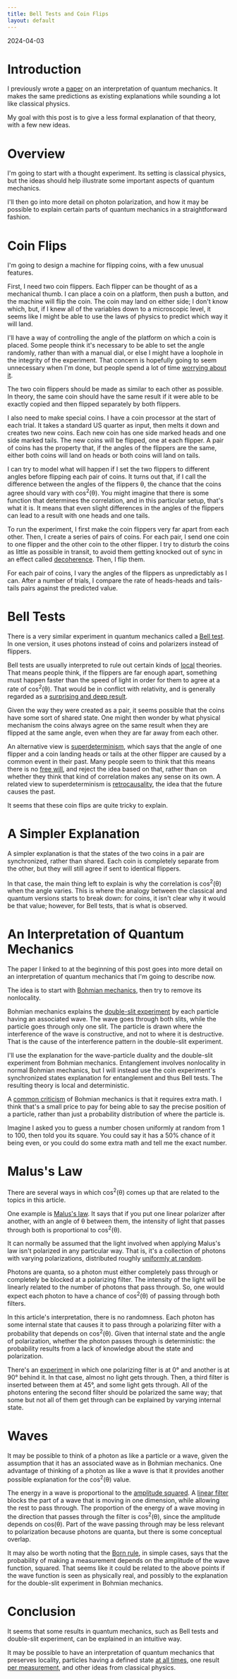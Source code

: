 ```yaml
---
title: Bell Tests and Coin Flips
layout: default
---
```

<p class="date">2024-04-03</p>


# Introduction

I previously wrote a [paper](/thoughts/quantum-local-realism/) on an
interpretation of quantum mechanics. It makes the same predictions as
existing explanations while sounding a lot like classical physics.

My goal with this post is to give a less formal explanation of that theory,
with a few new ideas.


# Overview

I'm going to start with a thought experiment. Its setting is classical
physics, but the ideas should help illustrate some important aspects of
quantum mechanics.

I'll then go into more detail on photon polarization, and how it may be
possible to explain certain parts of quantum mechanics in a straightforward fashion.


# Coin Flips

I'm going to design a machine for flipping coins, with a few unusual features.

First, I need two coin flippers. Each flipper can be thought of as a mechanical
thumb. I can place a coin on a platform, then push a button, and the machine will
flip the coin. The coin may land on either side; I don't know which, but, if
I knew all of the variables down to a microscopic level, it seems like I might
be able to use the laws of physics to predict which way it will land.

I'll have a way of controlling the angle of the platform on which a coin is
placed. Some people think it's necessary to be able to set the angle randomly,
rather than with a manual dial, or else I might have a loophole
in the integrity of the experiment. That concern is hopefully going to seem
unnecessary when I'm done, but people spend a lot of time
[worrying about it](https://en.wikipedia.org/wiki/Bell_test#Notable_experiments).

The two coin flippers should be made as similar to each other as possible. In
theory, the same coin should have the same result if it were able to
be exactly copied and then flipped separately by both flippers.

I also need to make special coins. I have a coin processor at the start
of each trial. It takes a standard US quarter as input, then melts it down and
creates two new coins. Each new coin has one side marked heads and one side
marked tails. The new coins will be flipped, one at each flipper.
A pair of coins has the property that, if the angles of the flippers are
the same, either both coins will land on heads or both coins will land on tails.

I can try to model what will happen if I set the two flippers to different angles
before flipping each pair of coins. It turns out that, if I call the difference
between the angles of the flippers &theta;, the chance that the coins agree should
vary with cos<sup>2</sup>(&theta;). You might imagine that there is some function
that determines the correlation, and in this particular setup, that's what it is.
It means that even slight differences in the angles of the flippers can lead
to a result with one heads and one tails.

To run the experiment, I first make the coin flippers very far apart from each
other. Then, I create a series of pairs of coins. For each pair, I send one
coin to one flipper and the other coin to the other flipper. I try to disturb
the coins as little as possible in transit, to avoid them getting knocked out of
sync in an effect called
[decoherence](https://en.wikipedia.org/wiki/Quantum_decoherence).
Then, I flip them.

For each pair of coins, I vary the angles of the flippers as unpredictably as I
can. After a number of trials, I compare the rate of heads-heads and
tails-tails pairs against the predicted value.


# Bell Tests

There is a very similar experiment in quantum mechanics called a
[Bell test](https://plato.stanford.edu/entries/bell-theorem/#EarlExpeTestBellIneq).
In one version, it uses photons instead of coins and polarizers instead of
flippers.

Bell tests are usually interpreted to rule out certain kinds of 
[local](https://doi.org/10.1088/1751-8113/47/42/424010)
theories.
That means people think, if the flippers are far enough apart, something must
happen faster than the speed of light in order for them to agree at
a rate of cos<sup>2</sup>(&theta;). That would be in conflict with relativity,
and is generally regarded as a
[surprising and deep result](https://www.nobelprize.org/prizes/physics/2022/popular-information/).

Given the way they were created as a pair, it seems possible that the coins have
some sort of shared state. One might then wonder by what physical mechanism the
coins always agree on the same result when they are flipped at the same angle,
even when they are far away from each other.

An alternative view is
[superdeterminism](https://en.wikipedia.org/wiki/Superdeterminism),
which says that the angle of one flipper and a coin landing heads or tails at
the other flipper are caused by a common event in their past. Many people
seem to think that this means there is no
[free will](https://doi.org/10.3389/fphy.2020.00139),
and reject the idea based on that, rather than on whether they
think that kind of correlation makes any sense on its own. A related view to
superdeterminism is
[retrocausality](https://plato.stanford.edu/entries/bell-theorem/#OptiLeftOpenExpeViolBellIneq),
the idea that the future causes the past.

It seems that these coin flips are quite tricky to explain.


# A Simpler Explanation

A simpler explanation is that the states of the two coins in a pair are
synchronized, rather than shared. Each coin is completely separate from the
other, but they will still agree if sent to identical flippers.

In that case, the main thing left to explain is why the
correlation is cos<sup>2</sup>(&theta;) when the angle varies. This is where the
analogy between the classical and quantum versions starts to break down: for
coins, it isn't clear why it would be that value; however, for Bell tests,
that is what is observed.


# An Interpretation of Quantum Mechanics

The paper I linked to at the beginning of this post goes into more detail on
an interpretation of quantum mechanics that I'm going to describe now.

The idea is to start with
[Bohmian mechanics](https://en.wikipedia.org/wiki/De_Broglie%E2%80%93Bohm_theory),
then try to remove its nonlocality.

Bohmian mechanics explains the
[double-slit experiment](https://plato.stanford.edu/entries/qm-bohm/#TwoSlitExpe)
by each particle having
an associated wave. The wave goes through both slits, while the
particle goes through only one slit. The particle is drawn where the interference
of the wave is constructive, and not to where it is destructive.
That is the cause of the interference pattern in the double-slit experiment.

I'll use the explanation for the wave-particle duality and the double-slit
experiment from Bohmian mechanics. Entanglement involves nonlocality in
normal Bohmian mechanics, but I will instead use the coin experiment's
synchronized states explanation for entanglement and thus Bell tests.
The resulting theory is local and deterministic.

A
[common criticism](https://doi.org/10.1017/CBO9780511622687)
of Bohmian mechanics is that it requires extra math.
I think that's a small price to pay for being able to say the precise
position of a particle, rather than just a probability distribution of
where the particle is.

Imagine I asked you to guess a number chosen uniformly at random from 1 to 100,
then told you its square. You could say it has a 50% chance of it being even,
or you could do some extra math and tell me the exact number.


# Malus's Law

There are several ways in which cos<sup>2</sup>(&theta;) comes up that are
related to the topics in this article.

One example is
[Malus's law](https://en.wikipedia.org/wiki/Polarizer#Malus'_law_and_other_properties).
It says that if you put one linear polarizer after
another, with an angle of &theta; between them, the intensity of light that
passes through both is proportional to cos<sup>2</sup>(&theta;).

It can normally be assumed that the light involved when applying Malus's
law isn't polarized in any particular way. That is, it's a collection of
photons with varying polarizations, distributed roughly
[uniformly at random](https://en.wikipedia.org/wiki/Optics#Changing_polarization).

Photons are quanta, so a photon must either completely pass through or
completely be blocked at a polarizing filter. The intensity of the light
will be linearly related to the number of photons that pass through. So, one
would expect each photon to have a chance of cos<sup>2</sup>(&theta;) of
passing through both filters.

In this article's interpretation, there is no randomness. Each photon has some
internal state that causes it to pass through a polarizing filter with a
probability that depends on cos<sup>2</sup>(&theta;). Given that internal state
and the angle of polarization, whether the photon passes through is
deterministic: the probability results from a lack of knowledge about
the state and polarization.

There's an
[experiment](https://en.wikipedia.org/wiki/Polarizer#Malus'_law_and_other_properties)
in which one polarizing filter is at 0&deg; and another
is at 90&deg; behind it. In that case, almost no light gets through. Then, a
third filter is inserted between them at 45&deg;, and some light gets through.
All of the photons entering the second filter should be polarized the same way;
that some but not all of them get through can be explained by varying internal
state.


# Waves

It may be possible to think of a photon as like a particle or a wave,
given the assumption that it has an associated wave as in Bohmian
mechanics. One advantage of thinking of a photon as like a wave is that it
provides another possible explanation for the cos<sup>2</sup>(&theta;) value.

The energy in a wave is proportional to the
[amplitude squared](https://en.wikipedia.org/wiki/Intensity_(physics)).
A
[linear filter](https://en.wikipedia.org/wiki/Photon_polarization#Passage_of_a_classical_wave_through_a_polaroid_filter)
blocks the part of a wave that is moving in one dimension,
while allowing the rest to pass through. The proportion of the energy of
a wave moving in the direction that passes through the filter is
cos<sup>2</sup>(&theta;), since the amplitude depends on cos(&theta;).
Part of the wave passing through may be less relevant to polarization
because photons are quanta, but there is some conceptual overlap.

It may also be worth noting that the
[Born rule](https://en.wikipedia.org/wiki/Born_rule), in simple cases, says
that the probability of making a measurement depends on the amplitude
of the wave function, squared. That seems like it could be related to
the above points if the wave function is seen as physically real,
and possibly to the explanation for the double-slit experiment in
Bohmian mechanics.


# Conclusion

It seems that some results in quantum mechanics, such as Bell tests
and double-slit experiment, can be explained in an intuitive way.

It may be possible to have an interpretation of quantum mechanics that
preserves locality, particles having a defined state
[at all times](https://en.wikipedia.org/wiki/Copenhagen_interpretation),
one result
[per measurement](https://en.wikipedia.org/wiki/Many-worlds_interpretation),
and other ideas from classical physics.

